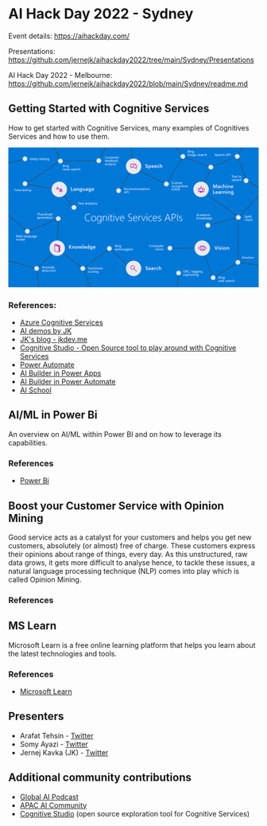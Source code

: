# AI Hack Day 2022 - Sydney

Event details: https://aihackday.com/

Presentations: https://github.com/jernejk/aihackday2022/tree/main/Sydney/Presentations

AI Hack Day 2022 - Melbourne: https://github.com/jernejk/aihackday2022/blob/main/Sydney/readme.md

## Getting Started with Cognitive Services

How to get started with Cognitive Services, many examples of Cognitives Services and how to use them.

![Cognitive Service Graph](Sydney/img/cognitive-services-graph.png)

### References:

- [Azure Cognitive Services](https://azure.microsoft.com/en-au/services/cognitive-services/)
- [AI demos by JK](https://github.com/jernejk?tab=repositories)
- [JK's blog - jkdev.me](https://jkdev.me/tag/ai/)
- [Cognitive Studio - Open Source tool to play around with Cognitive Services](https://cognitivestudio.dev/)
- [Power Automate](https://australia.flow.microsoft.com/en-us/)
- [AI Builder in Power Apps](https://docs.microsoft.com/en-us/powerapps/use-ai-builder)
- [AI Builder in Power Automate](https://docs.microsoft.com/en-us/ai-builder/use-in-flow-overview)
- [AI School](https://www.microsoft.com/en-us/ai/ai-school)

## AI/ML in Power Bi

An overview on AI/ML within Power BI and on how to leverage its capabilities.


### References

- [Power Bi](https://powerbi.microsoft.com/)

## Boost your Customer Service with Opinion Mining 

Good service acts as a catalyst for your customers and helps you get new customers, absolutely (or almost) free of charge. These customers express their opinions about range of things, every day. As this unstructured, raw data grows, it gets more difficult to analyse hence, to tackle these issues, a natural language processing technique (NLP) comes into play which is called Opinion Mining.

### References

## MS Learn

Microsoft Learn is a free online learning platform that helps you learn about the latest technologies and tools.

### References

- [Microsoft Learn](https://www.microsoft.com/en-us/learning/)

## Presenters

- Arafat Tehsin - [Twitter](https://twitter.com/arafattehsin)
- Somy Ayazi - [Twitter](https://twitter.com/SomyAyazi)
- Jernej Kavka (JK) - [Twitter](https://twitter.com/jernej_kavka)

## Additional community contributions

- [Global AI Podcast](https://globalai.live/ai-the-podcast/)
- [APAC AI Community](https://www.meetup.com/apac-ai-community/)
- [Cognitive Studio](https://cognitivestudio.dev/) (open source exploration tool for Cognitive Services)
